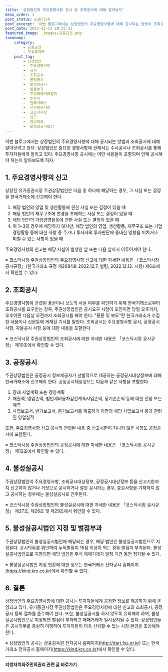 ```yaml
---
title: '상장법인의 주요경영사항 공시 및 조회공시에 대해 알아보자'
menu_order: 1
post_status: publish
post_excerpt: '이번 블로그에서는 상장법인의 주요경영사항에 대해 공시되는 방법과 조회공시에 대해 알아보려고 한다. 상장법인은 중요한 경영사항에 관해서는 수시공시나 조회공시를 통해 투자자들에게 알리고 있다. 주요경영사항 공시에는 어떤 내용들이 포함되며 언제 공시해야 하는지 알아보도록 하자.'
post_date: 2023-12-13 20:32:32
featured_image: _images/금융금전.png
taxonomy:
    category:
        - 금융금전
        - 주식투자자
    post_tag:
        - 상장법인
        -  주요경영사항
        -  공시
        -  조회공시
        -  공정공시
        -  불성실공시
        -  벌점부과
        -  주식매매거래정지
        -  투자자
        -  한국거래소
        -  유가증권시장
        -  코스닥시장
        -  신고
        -  정보제공
        -  불성실공시법인
---
```



이번 블로그에서는 상장법인의 주요경영사항에 대해 공시되는 방법과 조회공시에 대해 알아보려고 한다. 상장법인은 중요한 경영사항에 관해서는 수시공시나 조회공시를 통해 투자자들에게 알리고 있다. 주요경영사항 공시에는 어떤 내용들이 포함되며 언제 공시해야 하는지 알아보도록 하자.

## 1. 주요경영사항의 신고

상장된 유가증권시장 주권상장법인은 다음 중 하나에 해당하는 경우, 그 사실 또는 결정을 한국거래소에 신고해야 한다.

1. 해당 법인의 영업 및 생산활동에 관한 사실 또는 결정이 있을 때
2. 해당 법인의 재무구조에 변경을 초래하는 사실 또는 결정이 있을 때
3. 해당 법인의 기업경영활동에 관한 사실 또는 결정이 있을 때
4. 위 1~3의 경우에 해당하지 않지만, 해당 법인의 영업, 생산활동, 재무구조 또는 기업경영활동 등에 대한 사항 중 주가나 투자자의 투자판단에 중대한 영향을 미치거나 미칠 수 있는 사항이 있을 때

주요경영사항의 신고는 해당 사실이 발생한 날 또는 다음 날까지 이루어져야 한다.

※ 코스닥시장 주권상장법인의 주요경영사항 신고에 대한 자세한 내용은 「코스닥시장 공시규정」(한국거래소 규정 제2084호 2022.12.7. 발령, 2022.12.12. 시행) 제6조에서 확인할 수 있다.

## 2. 조회공시

주요경영사항에 관련된 풍문이나 보도의 사실 여부를 확인하기 위해 한국거래소로부터 조회공시를 요구받는 경우, 주권상장법인은 공시요구 시점이 오전이면 당일 오후까지, 오후이면 다음날 오전까지 조회공시를 해야 한다. "풍문 및 보도"란 한국거래소가 수집한 내용이나 신문등에 게재된 기사를 말한다. 조회공시는 주요경영사항 공시, 공정공시 사항, 자율공시 사항 등에 대한 내용을 포함한다.

※ 코스닥시장 주권상장법인의 조회공시에 대한 자세한 내용은 「코스닥시장 공시규정」 제10조에서 확인할 수 있다.

## 3. 공정공시

주권상장법인은 공정공시 정보제공자가 선별적으로 제공하는 공정공시대상정보에 대해 한국거래소에 신고해야 한다. 공정공시대상정보는 다음과 같은 사항을 포함한다.

1. 장래 사업계획 또는 경영계획
2. 매출액, 영업손익, 법인세비용차감전계속사업손익, 당기순손익 등에 대한 전망 또는 예측
3. 사업보고서, 반기보고서, 분기보고서를 제출하기 이전의 해당 사업보고서 등과 관련된 영업실적

또한, 주요경영사항 신고·공시와 관련된 내용 중 신고시한이 지나지 않은 사항도 공정공시에 포함된다.

※ 코스닥시장 주권상장법인의 공정공시에 대한 자세한 내용은 「코스닥시장 공시규정」 제12조에서 확인할 수 있다.

## 4. 불성실공시

주권상장법인이 주요경영사항, 조회공시대상정보, 공정공시대상정보 등을 신고기한까지 신고하지 않거나 거짓으로 공시하거나 잘못 공시하는 경우, 중요사항을 기재하지 않고 공시하는 경우에는 불성실공시로 간주된다.

※ 코스닥시장 주권상장법인의 불성실공시에 대한 자세한 내용은 「코스닥시장 공시규정」 제27조, 제28조 및 제29조에서 확인할 수 있다.

## 5. 불성실공시법인 지정 및 벌점부과

주권상장법인이 불성실공시법인에 해당되는 경우, 해당 법인은 불성실공시법인으로 지정된다. 공시의무를 위반하여 누적벌점이 15점 이상이 되는 경우 벌점이 부과된다. 불성실공시법인으로 지정되면 해당 법인은 주식 매매거래가 일정 기간 동안 정지될 수 있다.

※ 불성실공시법인 지정 현황에 대한 정보는 한국거래소 전자공시 홈페이지(https://kind.krx.co.kr)에서 확인할 수 있다.

## 6. 결론

상장법인의 주요경영사항에 대한 공시는 투자자들에게 공정한 정보를 제공하기 위해 운영되고 있다. 유가증권시장 주권상장법인은 주요경영사항에 대한 신고와 조회공시, 공정공시 등의 절차를 준수해야 한다. 또한, 불성실공시를 하지 않도록 유의해야 하며, 불성실공시법인으로 지정되면 벌점이 부과되고 매매거래가 일시정지될 수 있다. 상장법인들은 공시의무를 충실히 이행하여 투자자들이 더욱 신뢰할 수 있는 시장 환경을 조성해야 한다.

※ 상장법인의 공시는 금융감독원 전자공시 홈페이지(http://dart.fss.or.kr) 또는 한국거래소 전자공시 홈페이지(https://kind.krx.co.kr)에서 확인할 수 있다.
<!-- wp:separator -->
<hr class="wp-block-separator has-alpha-channel-opacity"/>
<!-- /wp:separator -->

<!-- wp:group {"backgroundColor":"base","layout":{"type":"constrained"}} -->
<div class="wp-block-group has-base-background-color has-background"><!-- wp:paragraph {"align":"center","fontSize":"medium"} -->
<p class="has-text-align-center has-large-font-size"><strong>지방자치와주민의권리 관련 글 바로가기</strong></p>
<!-- /wp:paragraph -->


<!-- wp:latest-posts
{"categories":[{"id":7159,"count":19,"description":"","link":"https://uknowlaw.com/category/%ec%a7%80%eb%b0%a9%ec%9e%90%ec%b9%98%ec%99%80%ec%a3%bc%eb%af%bc%ec%9d%98%ea%b6%8c%eb%a6%ac/","name":"지방자치와주민의권리","slug":"지방자치와주민의권리","taxonomy":"category","parent":0,"meta":[],"_links":{"self":[{"href":"https://uknowlaw.com/wp-json/wp/v2/categories/7159"}],"collection":[{"href":"https://uknowlaw.com/wp-json/wp/v2/categories"}],"about":[{"href":"https://uknowlaw.com/wp-json/wp/v2/taxonomies/category"}],"wp:post_type":[{"href":"https://uknowlaw.com/wp-json/wp/v2/posts?categories=7159"}],"curies":[{"name":"wp","href":"https://api.w.org/{rel}","templated":true}]}}],"postsToShow":100,"excerptLength":28,"postLayout":"grid","columns":2,"featuredImageAlign":"left","featuredImageSizeSlug":"large","fontSize":"small"} /--></div>
<!-- /wp:group -->